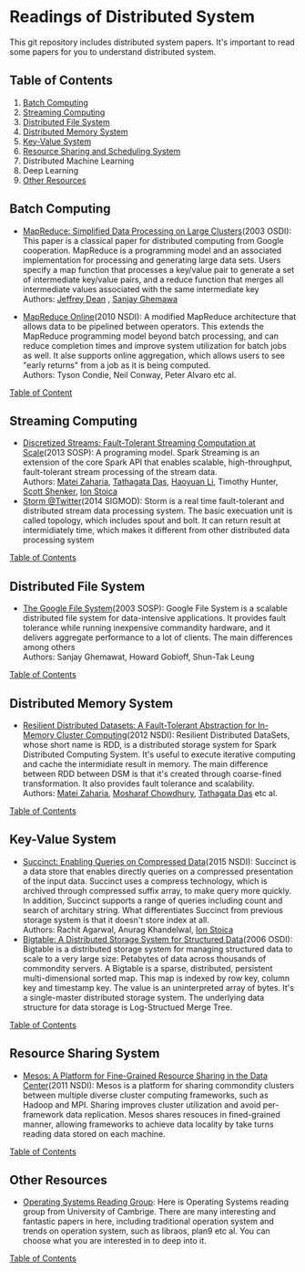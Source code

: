 # Readings of Distributed System 
This git repository includes distributed system papers. It's important to read some papers for you to understand distributed system. 


## <a name='toc'>Table of Contents</a>

  1. [Batch Computing](#batch-computing)
  2. [Streaming Computing](#streaming-computing)
  3. [Distributed File System](#distributed-file-system) 
  4. [Distributed Memory System](#distributed-mem-system) 
  5. [Key-Value System](#kv-system) 
  6. [Resource Sharing and Scheduling System](#rs-sharing-scheduling)
  7. Distributed Machine Learning 
  8. Deep Learning
  9. [Other Resources](#other-resources)

## <a name='batch-computing'>Batch Computing 
   * [MapReduce: Simplified Data Processing on Large Clusters](https://static.googleusercontent.com/media/research.google.com/en//archive/mapreduce-osdi04.pdf)(2003 OSDI): This paper is a classical paper for distributed computing from Google cooperation. MapReduce is a programming model and an associated implementation for processing and generating large data sets. Users specify a map function that processes a key/value pair to generate a set of intermediate key/value pairs, and a reduce function that merges all intermediate values associated with the same intermediate key<br>
      Authors: [Jeffrey Dean](https://research.google.com/pubs/jeff.html) ,  [Sanjay Ghemawa](https://research.google.com/pubs/SanjayGhemawat.html)       <br>

   * [MapReduce Online](http://www.neilconway.org/docs/nsdi2010_hop.pdf)(2010 NSDI): A modified MapReduce architecture that allows data to be pipelined between operators. This extends the MapReduce programming model beyond batch processing, and can reduce completion times and improve system utilization for batch jobs as well. It alse supports online aggregation, which allows users to see "early returns" from a job as it is being computed.<br>
      Authors: Tyson Condie, Neil Conway, Peter Alvaro etc al.
   
   [Table of Content](#toc)

## <a name='streaming-computing'>Streaming Computing
  * [Discretized Streams: Fault-Tolerant Streaming Computation at Scale](https://people.csail.mit.edu/matei/papers/2013/sosp_spark_streaming.pdf)(2013 SOSP): A programing model. Spark Streaming is an extension of the core Spark API that enables scalable, high-throughput, fault-tolerant stream processing of the stream data.<br>
    Authors: [Matei Zaharia](https://people.csail.mit.edu/matei), [Tathagata Das](https://www.linkedin.com/in/tathadas), [Haoyuan Li](http://people.eecs.berkeley.edu/~haoyuan/), Timothy Hunter, [Scott Shenker](https://www.eecs.berkeley.edu/Faculty/Homepages/shenker.html), [Ion Stoica](http://people.eecs.berkeley.edu/~istoica/)
  * [Storm @Twitter](http://dl.acm.org/citation.cfm?id=2595641)(2014 SIGMOD): Storm is a real time fault-tolerant and distributed stream data processing system. The basic execuation unit is called topology, which includes spout and bolt. It can return result at intermidiately time, which makes it different from other distributed data processing system 
  
  [Table of Contents](#toc)

## <a name='distributed-file-system'>Distributed File System 
  * [The Google File System](https://static.googleusercontent.com/media/research.google.com/en//archive/gfs-sosp2003.pdf)(2003 SOSP): Google File System is a scalable distributed file system for data-intensive applications. It provides fault tolerance while running inexpensive commandity hardware, and it delivers aggregate performance to a lot of clients. The main differences among others <br>
    Authors: Sanjay Ghemawat, Howard Gobioff, Shun-Tak Leung

  [Table of Contents](#toc)

## <a name='distributed-mem-system'>Distributed Memory System
  * [Resilient Distributed Datasets: A Fault-Tolerant Abstraction for In-Memory Cluster   Computing](https://www.usenix.org/system/files/conference/nsdi12/nsdi12-final138.pdf)(2012 NSDI): Resilient Distributed DataSets, whose short name is RDD, is a distributed storage system for Spark Distributed Computing System. It's useful to execute iterative computing and cache the intermidiate result in memory. The main difference between RDD between DSM is that it's created through coarse-fined transformation. It also provides fault tolerance and scalability.  
    Authors: [Matei Zaharia](https://people.csail.mit.edu/matei), [Mosharaf Chowdhury](http://www.mosharaf.com/), [Tathagata Das](https://www.linkedin.com/in/tathadas) etc al.
  
  [Table of Contents](#toc)

## <a name='kv-system'>Key-Value System
  * [Succinct: Enabling Queries on Compressed Data](https://www.usenix.org/system/files/conference/nsdi15/nsdi15-paper-agarwal.pdf)(2015 NSDI): Succinct is a data store that enables directly queries on a compressed presentation of the input data. Succinct uses a compress technology, which is 
  archived through compressed suffix array, to make query more quickly. In addition, Succinct supports a range of queries including count and search of architary string. What differentiates Succinct from previous storage system is that it doesn't store index at all. <br>
    Authors: Rachit Agarwal, Anurag Khandelwal, [Ion Stoica](http://people.eecs.berkeley.edu/~istoica/)
  * [Bigtable: A Distributed Storage System for Structured Data](https://static.googleusercontent.com/media/research.google.com/en//archive/bigtable-osdi06.pdf)(2006 OSDI): Bigtable is a distributed storage system for managing structured data to scale to a very large size: Petabytes of data across thousands of commondity servers. A Bigtable is a sparse, distributed, persistent multi-dimensional sorted map. This map is indexed by row key, column key and timestamp key. The value is an uninterpreted array of bytes. It's a single-master distributed storage system. The underlying data structure for data storage is Log-Structued Merge Tree.  
  
  [Table of Contents](#toc)

## <a name='rs-sharing-scheduling'>Resource Sharing System
  * [Mesos: A Platform for Fine-Grained Resource Sharing in the Data Center](http://dl.acm.org/citation.cfm?id=1972488)(2011 NSDI): Mesos is a platform for sharing commondity clusters between multiple diverse cluster computing frameworks, such as Hadoop and MPI. Sharing improves cluster utilization and avoid per-framework data replication. Mesos shares resouces in fined-grained manner, allowing frameworks to achieve data locality by take turns reading data stored on each machine.
  
  [Table of Contents](#toc)

## <a name='other-resources'> Other Resources
  * [Operating Systems Reading Group](https://www.cl.cam.ac.uk/~ms705/netos/os-reading-group.html): Here is Operating Systems reading group from University of Cambrige. There are many interesting and fantastic papers in here, including traditional operation system and trends on operation system, such as libraos, plan9 etc al. You can choose what you are interested in to deep into it.
  
  [Table of Contents](#toc)
